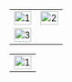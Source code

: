 <table>
  <tr>
    <td><img src="https://github-readme-stats.vercel.app/api?username=crypt3d-c00kie&theme=tokyonight&show_icons=true"  display=block width=100% height=auto  alt="1" ></td>
    <td><img src="https://github-readme-stats.vercel.app/api/top-langs/?username=crypt3d-c00kie&theme=tokyonight&layout=compact&hide=Jupyter%20Notebook"  display=block width=100% height=auto  alt="2" ></td>
   </tr> 
   <tr>
      <td><img src="https://github-readme-streak-stats.herokuapp.com/?user=crypt3d-c00kie&theme=tokyonight"  display=block width=100% height=auto alt="3" ></td>
  </tr>
</table>

<table>
  <tr>
    <td><img src="https://github-profile-summary-cards.vercel.app/api/cards/profile-details?username=crypt3d-c00kie&theme=tokyonight"  display=block width=100% height=auto  alt="1" ></td>
   </tr> 
   <tr>
  </td>
  </tr>
</table>
